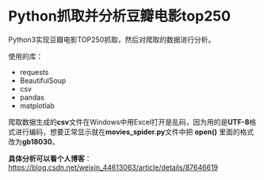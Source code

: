 # Python抓取并分析豆瓣电影top250

Python3实现豆瓣电影TOP250抓取，然后对爬取的数据进行分析。

使用的库：
- requests
- BeautifulSoup
- csv
- pandas
- matplotlab

爬取数据生成的**csv**文件在Windows中用Excel打开是乱码，因为用的是**UTF-8**格式进行编码，想要正常显示就在**movies_spider.py**文件中把 **open()** 里面的格式改为**gb18030**。

**具体分析可以看个人博客**：https://blog.csdn.net/weixin_44613063/article/details/87646619

